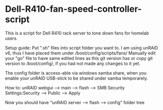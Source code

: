 # Dell-R410-fan-speed-controller-script
This is a script for Dell R410 rack server to tone down fans for homelab users.

Setup guide:
Put ".sh" files into script folder you want to. I am using unRAID v6, thus I have placed them under /boot/config/scripts/fans/
Manually edit your "go" file to have same edited lines as this git version has or copy git version to /boot/config/, if you had not made any changes to it yet.

The config folder is access-able via windows samba share, when you enable your unRAID USB-stick to be shared under samba temporarely.

How to: unRAID webgui --> main --> flash --> SMB Security Settings:Security --> Public --> Apply

Now you should have "unRAID server --> flash --> config" folder tree

